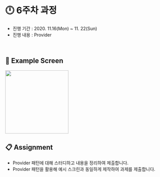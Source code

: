# :clock12: 6주차 과정

- 진행 기간 : 2020. 11.16(Mon) ~ 11. 22(Sun)
- 진행 내용 : Provider

<br>


## :iphone: Example Screen
<img width = "200" src = "https://user-images.githubusercontent.com/55150540/98876869-8810f480-24c2-11eb-83af-f075fa6d5a7c.gif">


<br>

## :clipboard: Assignment
- Provider 패턴에 대해 스터디하고 내용을 정리하여 제출합니다.
- Provider 패턴을 활용해 예시 스크린과 동일하게 제작하여 과제를 제출합니다.
